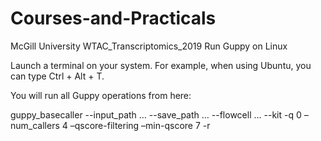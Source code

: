 # Courses-and-Practicals
McGill University 
WTAC_Transcriptomics_2019
Run Guppy on Linux

Launch a terminal on your system. For example, when using Ubuntu, you can type Ctrl + Alt + T.

You will run all Guppy operations from here:

guppy_basecaller --input_path … --save_path … --flowcell … --kit -q 0 –num_callers 4 –qscore-filtering –min-qscore 7 -r
